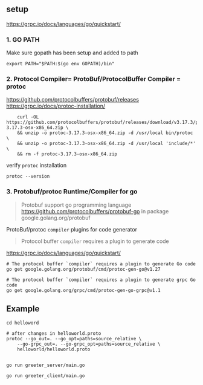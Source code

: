 ## setup

https://grpc.io/docs/languages/go/quickstart/

### 1. GO PATH

Make sure gopath has been setup and added to path

```
export PATH="$PATH:$(go env GOPATH)/bin"
```


### 2. Protocol Compiler= ProtoBuf/ProtocolBuffer Compiler = protoc

https://github.com/protocolbuffers/protobuf/releases
https://grpc.io/docs/protoc-installation/

```
	curl -OL https://github.com/protocolbuffers/protobuf/releases/download/v3.17.3/protoc-3.17.3-osx-x86_64.zip \
	&& unzip -o protoc-3.17.3-osx-x86_64.zip -d /usr/local bin/protoc \
	&& unzip -o protoc-3.17.3-osx-x86_64.zip -d /usr/local 'include/*' \
	&& rm -f protoc-3.17.3-osx-x86_64.zip
```

verify `protoc` installation
```
protoc --version
```

### 3. Protobuf/protoc Runtime/Compiler for go

> Protobuf support go programming language https://github.com/protocolbuffers/protobuf-go in package google.golang.org/protobuf

ProtoBuf/protoc `compiler` plugins for code generator

> Protocol buffer `compiler` requires a plugin to generate code
 
https://grpc.io/docs/languages/go/quickstart/

```
# The protocol buffer `compiler` requires a plugin to generate Go code
go get google.golang.org/protobuf/cmd/protoc-gen-go@v1.27

# The protocol buffer `compiler` requires a plugin to generate grpc Go code
go get google.golang.org/grpc/cmd/protoc-gen-go-grpc@v1.1
```


## Example

```
cd helloword

# after changes in helloworld.proto
protoc --go_out=. --go_opt=paths=source_relative \
    --go-grpc_out=. --go-grpc_opt=paths=source_relative \
    helloworld/helloworld.proto


go run greeter_server/main.go

go run greeter_client/main.go
```
